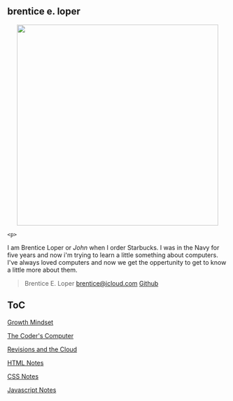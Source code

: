 ## brentice e. loper

<p align="center">
  <img width="460" height="460" src="https://avatars.githubusercontent.com/u/54426613?v=4">

    <p>
I am Brentice Loper or *John* when I order Starbucks. I was in the Navy for five years and now i'm trying to learn a little something about computers. I've always loved computers and now we get the oppertunity to get to know a little more about them. 
    </p>

> Brentice E. Loper
> brentice@icloud.com
> [Github](reading-notes.md)


## ToC

[Growth Mindset](growthmindset.md)
  
[The Coder's Computer](TheCodersComputer.md)
  
[Revisions and the Cloud](RevisionAndCloud.md)
  
[HTML Notes](HTMLnotes.md)
  
[CSS Notes](CSSnotes.md)
  
[Javascript Notes](JSNotes.md)
